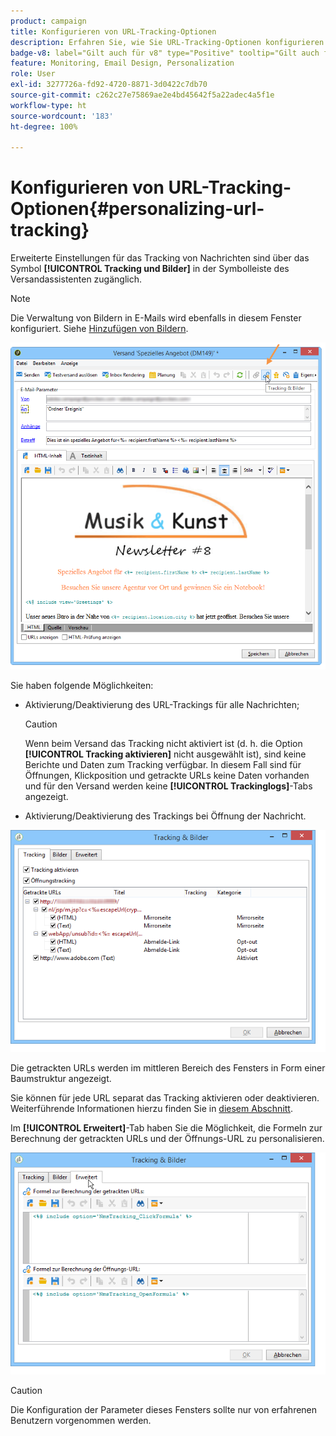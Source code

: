 ```yaml
---
product: campaign
title: Konfigurieren von URL-Tracking-Optionen
description: Erfahren Sie, wie Sie URL-Tracking-Optionen konfigurieren
badge-v8: label="Gilt auch für v8" type="Positive" tooltip="Gilt auch für Campaign v8"
feature: Monitoring, Email Design, Personalization
role: User
exl-id: 3277726a-fd92-4720-8871-3d0422c7db70
source-git-commit: c262c27e75869ae2e4bd45642f5a22adec4a5f1e
workflow-type: ht
source-wordcount: '183'
ht-degree: 100%

---
```


# Konfigurieren von URL-Tracking-Optionen{#personalizing-url-tracking}

Erweiterte Einstellungen für das Tracking von Nachrichten sind über das Symbol **[!UICONTROL Tracking und Bilder]** in der Symbolleiste des Versandassistenten zugänglich.

>[!NOTE]
>
>Die Verwaltung von Bildern in E-Mails wird ebenfalls in diesem Fenster konfiguriert. Siehe [Hinzufügen von Bildern](defining-the-email-content.md#adding-images).

![](assets/s_ncs_user_email_del_tracking_ico.png)

Sie haben folgende Möglichkeiten:

* Aktivierung/Deaktivierung des URL-Trackings für alle Nachrichten;

  >[!CAUTION]
  >
  >Wenn beim Versand das Tracking nicht aktiviert ist (d. h. die Option **[!UICONTROL Tracking aktivieren]** nicht ausgewählt ist), sind keine Berichte und Daten zum Tracking verfügbar. In diesem Fall sind für Öffnungen, Klickposition und getrackte URLs keine Daten vorhanden und für den Versand werden keine **[!UICONTROL Trackinglogs]**-Tabs angezeigt.

* Aktivierung/Deaktivierung des Trackings bei Öffnung der Nachricht.

![](assets/s_ncs_user_email_del_tracking_param.png)

Die getrackten URLs werden im mittleren Bereich des Fensters in Form einer Baumstruktur angezeigt.

Sie können für jede URL separat das Tracking aktivieren oder deaktivieren. Weiterführende Informationen hierzu finden Sie in [diesem Abschnitt](how-to-configure-tracked-links.md).

Im **[!UICONTROL Erweitert]**-Tab haben Sie die Möglichkeit, die Formeln zur Berechnung der getrackten URLs und der Öffnungs-URL zu personalisieren.

![](assets/s_ncs_user_email_del_tracking_param_adv.png)

>[!CAUTION]
>
>Die Konfiguration der Parameter dieses Fensters sollte nur von erfahrenen Benutzern vorgenommen werden.
